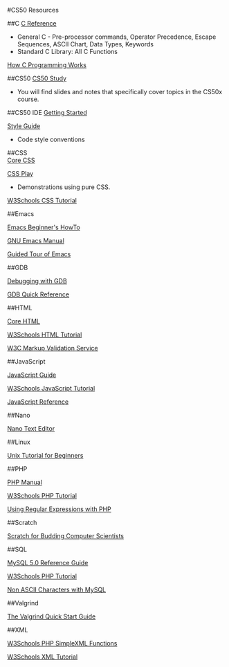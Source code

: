 #CS50 Resources

##C
<a href="https://cs50.harvard.edu/resources/cppreference.com/" target="_blank">C Reference</a>
* General C - Pre-processor commands, Operator Precedence, Escape Sequences, ASCII Chart, Data Types, Keywords
* Standard C Library: All C Functions
      
<a href="http://www.howstuffworks.com/c.htm" target="_blank" >How C Programming Works</a>

##CS50 
<a href="https://study.cs50.net/" target="_blank" >CS50 Study</a>

* You will find slides and notes that specifically cover topics in the CS50x course.

##CS50 IDE 
<a href="https://cs50.readme.io/" target="_blank" >Getting Started</a>

<a href="https://manual.cs50.net/style/" target="_blank" >Style Guide</a>
* Code style conventions

##CSS  
<a href="https://dzone.com/refcardz/corecss-part1" target="_blank" >Core CSS</a>
  
<a href="http://www.cssplay.co.uk/" target="_blank">CSS Play</a>
* Demonstrations using pure CSS. 
  
<a href="http://www.w3schools.com/css/" target="_blank" >W3Schools CSS Tutorial</a>

##Emacs
  
<a href="http://jeremy.zawodny.com/emacs/emacs.html" target="_blank" >Emacs Beginner's HowTo</a>
  
<a href="http://www.gnu.org/software/emacs/manual/html_node/emacs/index.html" target="_blank" >GNU Emacs Manual</a>
  
<a href="http://www.gnu.org/software/emacs/tour/" target="_blank" >Guided Tour of Emacs</a>
  
##GDB

<a href="http://www.sourceware.org/gdb/current/onlinedocs/gdb.html" target="_blank" >Debugging with GDB</a>
  
<a href="http://www.cs.berkeley.edu/~mavam/teaching/cs161-sp11/gdb-refcard.pdf" target="_blank" >GDB Quick Reference</a>

##HTML

<a href="https://dzone.com/refcardz/core-html" target="_blank" >Core HTML</a>
  
<a href="http://www.w3schools.com/html/" target="_blank" >W3Schools HTML Tutorial</a>
  
<a href="http://validator.w3.org/" target="_blank" >W3C Markup Validation Service</a>
  
##JavaScript

<a href="https://developer.mozilla.org/en-US/docs/Web/JavaScript/Guide" target="_blank" >JavaScript Guide</a>
  
<a href="http://www.w3schools.com/js/" target="_blank" >W3Schools JavaScript Tutorial</a>
  
<a href="https://developer.mozilla.org/en-US/docs/Web/JavaScript/Reference" target="_blank" >JavaScript Reference</a>
  
##Nano

<a href="http://mintaka.sdsu.edu/reu/nano.html" target="_blank" >Nano Text Editor</a>
  
##Linux

<a href="http://www.ee.surrey.ac.uk/Teaching/Unix/" target="_blank" >Unix Tutorial for Beginners</a>
  
##PHP

<a href="http://us.php.net/manual/en/" target="_blank" >PHP Manual</a>
  
<a href="http://www.w3schools.com/php/" target="_blank" >W3Schools PHP Tutorial</a>
  
<a href="http://webcheatsheet.com/php/regular_expressions.php" target="_blank" >Using Regular Expressions with PHP</a>
  
##Scratch

<a href="http://cs.harvard.edu/malan/scratch/" target="_blank" >Scratch for Budding Computer Scientists</a>
  
##SQL

<a href="http://dev.mysql.com/doc/refman/5.0/en/" target="_blank" >MySQL 5.0 Reference Guide</a>
  
<a href="http://www.w3schools.com/sql/" target="_blank" >W3Schools PHP Tutorial</a>
  
<a href="http://www.herongyang.com/PHP/non_ascii_mysql.html" target="_blank" >Non ASCII Characters with MySQL</a>
  
##Valgrind

<a href="http://valgrind.org/docs/manual/quick-start.html" target="_blank" >The Valgrind Quick Start Guide</a>
  
##XML

<a href="http://www.w3schools.com/php/php_ref_simplexml.asp" target="_blank" >W3Schools PHP SimpleXML Functions</a>
  
<a href="http://www.w3schools.com/xml/" target="_blank" >W3Schools XML Tutorial</a>
  
